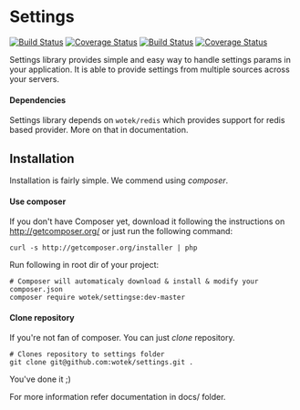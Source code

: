Settings
========

[![Build Status](https://travis-ci.org/wotek/settings.png?branch=master)](https://travis-ci.org/wotek/settings)
[![Coverage Status](https://coveralls.io/repos/wotek/settings/badge.png?branch=master)](https://coveralls.io/r/wotek/settings?branch=master)
[![Build Status](https://travis-ci.org/wotek/settings.png?branch=develop)](https://travis-ci.org/wotek/settings)
[![Coverage Status](https://coveralls.io/repos/wotek/settings/badge.png?branch=develop)](https://coveralls.io/r/wotek/settings?branch=develop)

Settings library provides simple and easy way to handle settings params in your application. It is able to provide settings from multiple sources across your servers.

#### Dependencies

Settings library depends on `wotek/redis` which provides support for redis based provider. More on that in documentation.

## Installation

Installation is fairly simple. We commend using *composer*.

#### Use composer

If you don't have Composer yet, download it following the instructions on http://getcomposer.org/ or just run the following command:

```
curl -s http://getcomposer.org/installer | php
```
Run following in root dir of your project:

```
# Composer will automaticaly download & install & modify your composer.json
composer require wotek/settingse:dev-master
```

#### Clone repository

If you're not fan of composer. You can just *clone* repository.

```
# Clones repository to settings folder
git clone git@github.com:wotek/settings.git .
```


You've done it ;)


For more information refer documentation in docs/ folder.
